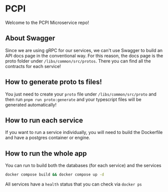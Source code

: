 # PCPI

Welcome to the PCPI Microservice repo!


## About Swagger

Since we are using gRPC for our services, we can't use Swagger to build an API docs page in the conventional way. For this reason, the docs page is the
proto folder under `/libs/common/src/protos`. There you can find all the contracts for each service!

## How to generate proto ts files!

You just need to create your `proto` file under `/libs/common/src/proto` and then run `pnpm run proto:generate` and your typescript files will be generated automatically!

## How to run each service 

If you want to run a service individually, you will need to build the Dockerfile and have a postgres container or engine.

## How to run the whole app

You can run to build both the databases (for each service) and the services
```sh
docker compose build && docker compose up -d
```

All services have a `health` status that you can check via `docker ps`
